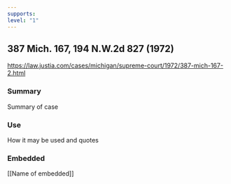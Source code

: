 ```yaml
---
supports: 
level: "1"
---
```

## 387 Mich. 167, 194 N.W.2d 827 (1972)

https://law.justia.com/cases/michigan/supreme-court/1972/387-mich-167-2.html

### Summary

Summary of case

### Use

How it may be used and quotes

### Embedded

[[Name of embedded]]